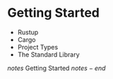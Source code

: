 # Getting Started
* Rustup
* Cargo
* Project Types
* The Standard Library

$notes$
Getting Started
$notes-end$